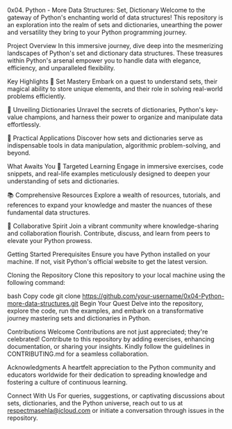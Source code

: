 0x04. Python - More Data Structures: Set, Dictionary
Welcome to the gateway of Python's enchanting world of data structures! This repository is an exploration into the realm of sets and dictionaries, unearthing the power and versatility they bring to your Python programming journey.

Project Overview
In this immersive journey, dive deep into the mesmerizing landscapes of Python's set and dictionary data structures. These treasures within Python's arsenal empower you to handle data with elegance, efficiency, and unparalleled flexibility.

Key Highlights
🌟 Set Mastery
Embark on a quest to understand sets, their magical ability to store unique elements, and their role in solving real-world problems efficiently.

🔑 Unveiling Dictionaries
Unravel the secrets of dictionaries, Python's key-value champions, and harness their power to organize and manipulate data effortlessly.

🚀 Practical Applications
Discover how sets and dictionaries serve as indispensable tools in data manipulation, algorithmic problem-solving, and beyond.

What Awaits You
🎯 Targeted Learning
Engage in immersive exercises, code snippets, and real-life examples meticulously designed to deepen your understanding of sets and dictionaries.

📚 Comprehensive Resources
Explore a wealth of resources, tutorials, and references to expand your knowledge and master the nuances of these fundamental data structures.

🤝 Collaborative Spirit
Join a vibrant community where knowledge-sharing and collaboration flourish. Contribute, discuss, and learn from peers to elevate your Python prowess.

Getting Started
Prerequisites
Ensure you have Python installed on your machine. If not, visit Python's official website to get the latest version.

Cloning the Repository
Clone this repository to your local machine using the following command:

bash
Copy code
git clone https://github.com/your-username/0x04-Python-more-data-structures.git
Begin Your Quest
Delve into the repository, explore the code, run the examples, and embark on a transformative journey mastering sets and dictionaries in Python.

Contributions Welcome
Contributions are not just appreciated; they're celebrated! Contribute to this repository by adding exercises, enhancing documentation, or sharing your insights. Kindly follow the guidelines in CONTRIBUTING.md for a seamless collaboration.

Acknowledgments
A heartfelt appreciation to the Python community and educators worldwide for their dedication to spreading knowledge and fostering a culture of continuous learning.

Connect With Us
For queries, suggestions, or captivating discussions about sets, dictionaries, and the Python universe, reach out to us at respectmasehla@icloud.com or initiate a conversation through issues in the repository.
